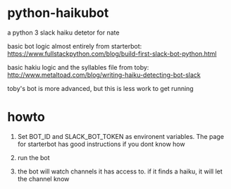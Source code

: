 # python-haikubot

a python 3 slack haiku detetor for nate

basic bot logic almost entirely from starterbot: https://www.fullstackpython.com/blog/build-first-slack-bot-python.html

basic hakiu logic and the syllables file from toby:  http://www.metaltoad.com/blog/writing-haiku-detecting-bot-slack

toby's bot is more advanced, but this is less work to get running

# howto

1) Set BOT_ID and SLACK_BOT_TOKEN as environent variables.  The page for starterbot has good instructions if you dont know how

2) run the bot

3) the bot will watch channels it has access to.  if it finds a haiku, it will let the channel know

